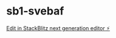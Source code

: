 # sb1-svebaf

[Edit in StackBlitz next generation editor ⚡️](https://stackblitz.com/~/github.com/cirquephotovideo/sb1-svebaf)